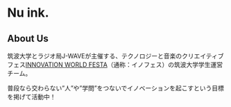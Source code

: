 # Nu ink.
## About Us
筑波大学とラジオ局J-WAVEが主催する、テクノロジーと音楽のクリエイティブフェス[INNOVATION WORLD FESTA](https://www.j-wave.co.jp/iwf2021/)（通称：イノフェス）の筑波大学学生運営チーム。

普段なら交わらない”人”や”学問”をつないでイノベーションを起こすという目標を掲げて活動中！
